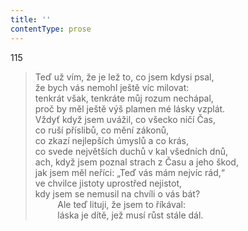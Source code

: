 ```yaml
---
title: ''
contentType: prose
---
```


115

> Teď už vím, že je lež to, co jsem kdysi psal,  
> že bych vás nemohl ještě víc milovat:  
> tenkrát však, tenkráte můj rozum nechápal,  
> proč by měl ještě výš plamen mé lásky vzplát.  
> Vždyť když jsem uvážil, co všecko ničí Čas,  
> co ruší příslibů, co mění zákonů,  
> co zkazí nejlepších úmyslů a co krás,  
> co svede největších duchů v kal všedních dnů,  
> ach, když jsem poznal strach z Času a jeho škod,  
> jak jsem měl neříci: „Teď vás mám nejvíc rád,“  
> ve chvilce jistoty uprostřed nejistot,  
> kdy jsem se nemusil na chvíli o vás bát?  
>          Ale teď lituji, že jsem to říkával:  
>          láska je dítě, jež musí růst stále dál.
